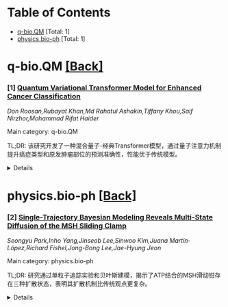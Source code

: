 <div id=toc></div>

# Table of Contents

- [q-bio.QM](#q-bio.QM) [Total: 1]
- [physics.bio-ph](#physics.bio-ph) [Total: 1]


<div id='q-bio.QM'></div>

# q-bio.QM [[Back]](#toc)

### [1] [Quantum Variational Transformer Model for Enhanced Cancer Classification](https://arxiv.org/abs/2506.21641)
*Don Roosan,Rubayat Khan,Md Rahatul Ashakin,Tiffany Khou,Saif Nirzhor,Mohammad Rifat Haider*

Main category: q-bio.QM

TL;DR: 该研究开发了一种混合量子-经典Transformer模型，通过量子注意力机制提升癌症类型和原发肿瘤部位的预测准确性，性能优于传统模型。


<details>
  <summary>Details</summary>
Motivation: 准确预测癌症类型和原发肿瘤部位对诊断和治疗至关重要，传统模型难以处理复杂数据，而量子计算提供了更强的计算能力。

Method: 采用混合量子-经典Transformer模型，通过变分量子电路（VQC）实现量子注意力机制，数据预处理包括清洗、编码和特征选择。

Result: 模型在30,000个癌症样本上表现优异，准确率达92.8%，AUC为0.96，训练速度更快且参数更少。

Conclusion: 量子增强的Transformer模型在生物医学数据分析中具有潜力，可提升诊断准确性和个性化医疗。

Abstract: Accurate prediction of cancer type and primary tumor site is critical for
effective diagnosis, personalized treatment, and improved outcomes. Traditional
models struggle with the complexity of genomic and clinical data, but quantum
computing offers enhanced computational capabilities. This study develops a
hybrid quantum-classical transformer model, incorporating quantum attention
mechanisms via variational quantum circuits (VQCs) to improve prediction
accuracy. Using 30,000 anonymized cancer samples from the Genome Warehouse
(GWH), data preprocessing included cleaning, encoding, and feature selection.
Classical self-attention modules were replaced with quantum attention layers,
with classical data encoded into quantum states via amplitude encoding. The
model, trained using hybrid backpropagation and quantum gradient calculations,
outperformed the classical transformer model, achieving 92.8% accuracy and an
AUC of 0.96 compared to 87.5% accuracy and an AUC of 0.89. It also demonstrated
35% faster training and 25% fewer parameters, highlighting computational
efficiency. These findings showcase the potential of quantum-enhanced
transformers to advance biomedical data analysis, enabling more accurate
diagnostics and personalized medicine.

</details>


<div id='physics.bio-ph'></div>

# physics.bio-ph [[Back]](#toc)

### [2] [Single-Trajectory Bayesian Modeling Reveals Multi-State Diffusion of the MSH Sliding Clamp](https://arxiv.org/abs/2506.21943)
*Seongyu Park,Inho Yang,Jinseob Lee,Sinwoo Kim,Juana Martín-López,Richard Fishel,Jong-Bong Lee,Jae-Hyung Jeon*

Main category: physics.bio-ph

TL;DR: 研究通过单粒子追踪实验和贝叶斯建模，揭示了ATP结合的MSH滑动钳存在三种扩散状态，表明其扩散机制比传统观点更复杂。


<details>
  <summary>Details</summary>
Motivation: 传统观点认为MSH滑动钳的运动是简单的布朗运动，但实验证据挑战了这一观点，需要更深入的研究其扩散动力学。

Method: 采用单粒子追踪实验和贝叶斯单轨迹建模框架，分析ATP结合的MSH滑动钳的扩散动态。

Result: 发现MSH滑动钳存在三种扩散状态，各具特定扩散系数，状态间转换主要通过中间态，直接转换较少。

Conclusion: MSH滑动钳的多状态扩散动态反映了其构象变化，表明扩散机制比传统认知更复杂。

Abstract: DNA mismatch repair (MMR) is the essential mechanism for preserving genomic
integrity in various living organisms. In this process, MutS homologs (MSH)
play crucial roles in identifying mismatched basepairs and recruiting
downstream MMR proteins. The MSH protein exhibits distinct functions and
diffusion dynamics before and after the recognition of mismatches while
traversing along DNA. An ADP-bound MSH, known as the MSH searching clamp, scans
DNA sequences via rotational diffusion along the DNA backbone. Upon recognizing
a mismatch, the MSH combines with ATP molecules, forming a stable sliding
clamp. Recent experimental evidence challenges the conventional view that the
sliding clamp performs a simple Brownian motion. In this study, we explore the
diffusion dynamics of the ATP-bound MSH sliding clamp through single-particle
tracking experiments and introduce a Bayesian single-trajectory modeling
framework to analyze its motion. Our quantitative analysis reveals that the
diffusion characteristics defy explanation by a single-state diffusion
mechanism. Instead, our in-depth model inference uncovers three distinct
diffusion states, each characterized by specific diffusion coefficients. These
states alternate over time, with cross-state transitions predominantly
involving one intermediate state, and direct transitions between the slowest
and the fastest states being scarce. We propose that these multi-state dynamics
reflect underlying conformational changes in the MSH sliding clamp,
highlighting a more intricate diffusion mechanism than previously appreciated.

</details>
